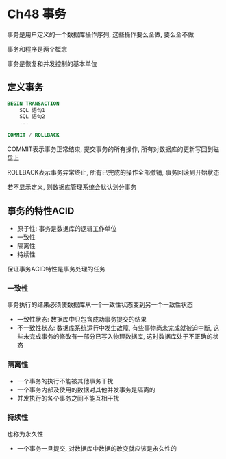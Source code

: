 # Ch48 事务

事务是用户定义的一个数据库操作序列, 这些操作要么全做, 要么全不做

事务和程序是两个概念

事务是恢复和并发控制的基本单位

## 定义事务
```SQL
BEGIN TRANSACTION
    SQL 语句1
    SQL 语句2
    ...

COMMIT / ROLLBACK
```

COMMIT表示事务正常结束, 提交事务的所有操作, 所有对数据库的更新写回到磁盘上

ROLLBACK表示事务异常终止, 所有已完成的操作全部撤销, 事务回滚到开始状态

若不显示定义, 则数据库管理系统会默认划分事务

## 事务的特性ACID
- 原子性: 事务是数据库的逻辑工作单位
- 一致性
- 隔离性
- 持续性

保证事务ACID特性是事务处理的任务
### 一致性
事务执行的结果必须使数据库从一个一致性状态变到另一个一致性状态
- 一致性状态: 数据库中只包含成功事务提交的结果
- 不一致性状态: 数据库系统运行中发生故障, 有些事物尚未完成就被迫中断, 这些未完成事务的修改有一部分已写入物理数据库, 这时数据库处于不正确的状态

### 隔离性
- 一个事务的执行不能被其他事务干扰
- 一个事务内部及使用的数据对其他并发事务是隔离的
- 并发执行的各个事务之间不能互相干扰

### 持续性
也称为永久性
- 一个事务一旦提交, 对数据库中数据的改变就应该是永久性的


